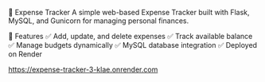 📌 Expense Tracker
A simple web-based Expense Tracker built with Flask, MySQL, and Gunicorn for managing personal finances.

🔹 Features
✅ Add, update, and delete expenses
✅ Track available balance
✅ Manage budgets dynamically
✅ MySQL database integration
✅ Deployed on Render

https://expense-tracker-3-klae.onrender.com
